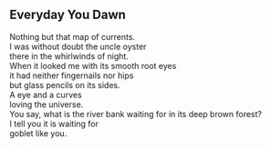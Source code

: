 Everyday You Dawn
-----------------
Nothing but that map of currents.  
I was without doubt the uncle oyster  
there in the whirlwinds of night.  
When it looked me with its smooth root eyes  
it had neither fingernails nor hips  
but glass pencils on its sides.  
A eye and a curves  
loving the universe.  
You say, what is the river bank waiting for in its deep brown forest?  
I tell you it is waiting for  
goblet like you.  
